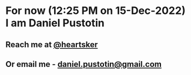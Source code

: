 # For now (12:25 PM on 15-Dec-2022) I am Daniel Pustotin
## Reach me at [@heartsker](https://t.me/heartsker)
## Or email me - daniel.pustotin@gmail.com
